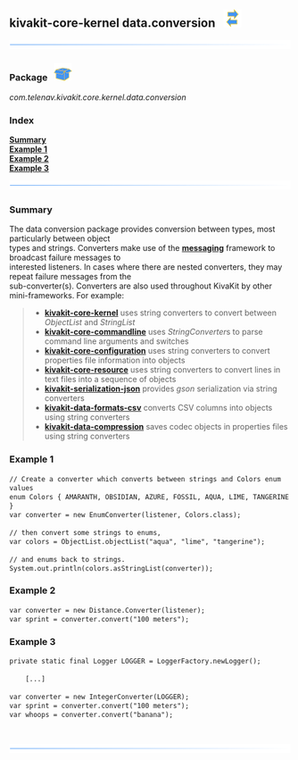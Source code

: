 ## kivakit-core-kernel data.conversion &nbsp; ![](../../../documentation/images/convert-32.png)
![](../documentation/images/horizontal-line.png)

### Package &nbsp; ![](../../../documentation/images/box-32.png)

*com.telenav.kivakit.core.kernel.data.conversion*

### Index

[**Summary**](#summary)  
[**Example 1**](#example-1)  
[**Example 2**](#example-2)  
[**Example 3**](#example-3)

![](../documentation/images/horizontal-line.png)

### Summary

The data conversion package provides conversion between types, most particularly between object   
types and strings. Converters make use of the [**messaging**](messaging.md) framework to broadcast failure messages to  
interested listeners. In cases where there are nested converters, they may repeat failure messages from the  
sub-converter(s). Converters are also used throughout KivaKit by other mini-frameworks. For example:

>
>- [**kivakit-core-kernel**](../../kernel/README.md) uses string converters to convert between *ObjectList* and *StringList*
>- [**kivakit-core-commandline**](../../commandline/README.md) uses *StringConverter*s to parse command line arguments and switches
>- [**kivakit-core-configuration**](../../configuration) uses string converters to convert properties file information into objects
>- [**kivakit-core-resource**](../../resource/README.md) uses string converters to convert lines in text files into a sequence of objects
>- [**kivakit-serialization-json**](../../../kivakit-serialization/json/README.md) provides *gson* serialization via string converters
>- [**kivakit-data-formats-csv**](../../../kivakit-data/formats/csv/README.md) converts CSV columns into objects using string converters
>- [**kivakit-data-compression**](../../../kivakit-data/compression/README.md) saves codec objects in properties files using string converters
>

### Example 1

    // Create a converter which converts between strings and Colors enum values
    enum Colors { AMARANTH, OBSIDIAN, AZURE, FOSSIL, AQUA, LIME, TANGERINE }
    var converter = new EnumConverter(listener, Colors.class);

    // then convert some strings to enums,
    var colors = ObjectList.objectList("aqua", "lime", "tangerine");

    // and enums back to strings.
    System.out.println(colors.asStringList(converter));

### Example 2

    var converter = new Distance.Converter(listener);
    var sprint = converter.convert("100 meters");

### Example 3

    private static final Logger LOGGER = LoggerFactory.newLogger();

        [...]

    var converter = new IntegerConverter(LOGGER);
    var sprint = converter.convert("100 meters");
    var whoops = converter.convert("banana");

<br/>

![](../documentation/images/horizontal-line.png)
